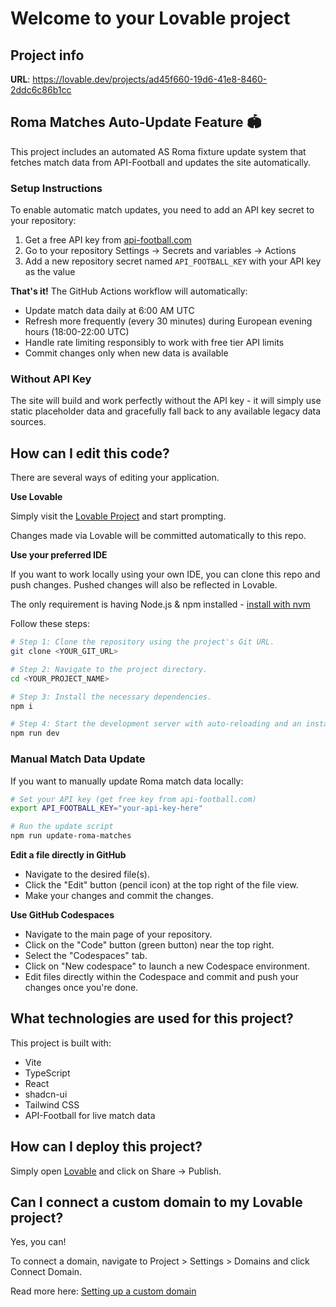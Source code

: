 # Welcome to your Lovable project

## Project info

**URL**: https://lovable.dev/projects/ad45f660-19d6-41e8-8460-2ddc6c86b1cc

## Roma Matches Auto-Update Feature 🏟️

This project includes an automated AS Roma fixture update system that fetches match data from API-Football and updates the site automatically.

### Setup Instructions

To enable automatic match updates, you need to add an API key secret to your repository:

1. Get a free API key from [api-football.com](https://api-football.com)
2. Go to your repository Settings → Secrets and variables → Actions
3. Add a new repository secret named `API_FOOTBALL_KEY` with your API key as the value

**That's it!** The GitHub Actions workflow will automatically:
- Update match data daily at 6:00 AM UTC
- Refresh more frequently (every 30 minutes) during European evening hours (18:00-22:00 UTC)
- Handle rate limiting responsibly to work with free tier API limits
- Commit changes only when new data is available

### Without API Key

The site will build and work perfectly without the API key - it will simply use static placeholder data and gracefully fall back to any available legacy data sources.

## How can I edit this code?

There are several ways of editing your application.

**Use Lovable**

Simply visit the [Lovable Project](https://lovable.dev/projects/ad45f660-19d6-41e8-8460-2ddc6c86b1cc) and start prompting.

Changes made via Lovable will be committed automatically to this repo.

**Use your preferred IDE**

If you want to work locally using your own IDE, you can clone this repo and push changes. Pushed changes will also be reflected in Lovable.

The only requirement is having Node.js & npm installed - [install with nvm](https://github.com/nvm-sh/nvm#installing-and-updating)

Follow these steps:

```sh
# Step 1: Clone the repository using the project's Git URL.
git clone <YOUR_GIT_URL>

# Step 2: Navigate to the project directory.
cd <YOUR_PROJECT_NAME>

# Step 3: Install the necessary dependencies.
npm i

# Step 4: Start the development server with auto-reloading and an instant preview.
npm run dev
```

### Manual Match Data Update

If you want to manually update Roma match data locally:

```sh
# Set your API key (get free key from api-football.com)
export API_FOOTBALL_KEY="your-api-key-here"

# Run the update script
npm run update-roma-matches
```

**Edit a file directly in GitHub**

- Navigate to the desired file(s).
- Click the "Edit" button (pencil icon) at the top right of the file view.
- Make your changes and commit the changes.

**Use GitHub Codespaces**

- Navigate to the main page of your repository.
- Click on the "Code" button (green button) near the top right.
- Select the "Codespaces" tab.
- Click on "New codespace" to launch a new Codespace environment.
- Edit files directly within the Codespace and commit and push your changes once you're done.

## What technologies are used for this project?

This project is built with:

- Vite
- TypeScript
- React
- shadcn-ui
- Tailwind CSS
- API-Football for live match data

## How can I deploy this project?

Simply open [Lovable](https://lovable.dev/projects/ad45f660-19d6-41e8-8460-2ddc6c86b1cc) and click on Share → Publish.

## Can I connect a custom domain to my Lovable project?

Yes, you can!

To connect a domain, navigate to Project > Settings > Domains and click Connect Domain.

Read more here: [Setting up a custom domain](https://docs.lovable.dev/tips-tricks/custom-domain#step-by-step-guide)
